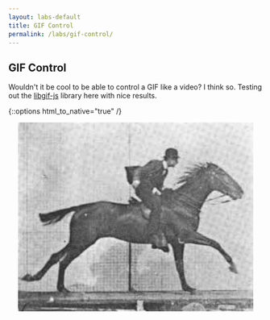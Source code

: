 ```yaml
---
layout: labs-default
title: GIF Control
permalink: /labs/gif-control/
---
```

## GIF Control
Wouldn't it be cool to be able to control a GIF like a video? I think so. Testing out the [libgif-js](https://github.com/buzzfeed/libgif-js) library here with nice results.

{::options html_to_native="true" /}

<center>
			<div id="contentContainer" style="cursor: pointer;position:relative;overflow:hidden;width:467px;height:375px">
				<img id="example1" src="/img/horse-still.jpg" rel:animated_src="/img/horse.gif" rel:auto_play="0" width="467" height="375" />
				<svg xmlns="http://www.w3.org/2000/svg" xmlns:xlink="http://www.w3.org/1999/xlink" version="1.1" id="horse" viewBox="0 0 467 375"/>

			</div>
			<br>

			<button id="pause">Pause</button> |
			<button id="play">Play</button> |
			<button id="restart">Restart</button> |
			<button id="next">Step forward</button> |
			<button id="prev">Step back</button>
			<hr/>
			<form><textarea id="code" cols="30" rows="5" style="resize: none; overflow-y: hidden; height: 85px;"></textarea></form>
</center>

<script src="{{ "/js/supergif.js" | prepend: site.baseurl }}"></script>

<script type="text/javascript">
  $(function() {
			function SVG(elementName) {
				return document.createElementNS('http://www.w3.org/2000/svg', elementName);
			}

			//var s = Snap("#horse");
			//circle.drag(move, start, stop );

      var sup1 = new SuperGif({ gif: document.getElementById('example1') } );
      sup1.load();

      $( "#pause" ).on( "click", function(e) {
        e.preventDefault();
        sup1.pause();
      });

      $( "#play" ).on( "click", function(e) {
        e.preventDefault();
        sup1.play();
      });

      $( "#restart" ).on( "click", function(e) {
        e.preventDefault();
        sup1.move_to(0);
      });

      $( "#next" ).on( "click", function(e) {
        e.preventDefault();
        sup1.move_relative(1);
      });

      $( "#prev" ).on( "click", function(e) {
        e.preventDefault();
        sup1.move_relative(-1);
      });

			var container = $( "#contentContainer" );

			$( container ).on( "click", function(event) {

				var xPosition = event.clientX - this.getBoundingClientRect().left;
				var yPosition = event.clientY - this.getBoundingClientRect().top;

			  //console.log(parseInt(xPosition) + "px x " + parseInt(yPosition) + "px");
				console.log('<circle id="left-pupil" cx="' + parseInt(xPosition) + '" cy="' + parseInt(yPosition) + '" r="2.2" />');

				var txt = '<circle id="" class="dots" style="fill: #FADFAA;" cx="' + parseInt(xPosition) + '" cy="' + parseInt(yPosition) + '" r="2.2" />';

				var circle = SVG('circle');
 				$(circle).attr( { class: "dots", cx: parseInt(xPosition),
                 cy: parseInt(yPosition),
                 r: 2.2 } );

				// $( "#horse" ).append( txt );
				$( "#horse" ).append(circle);
				var box = $("#code");
    		box.val(box.val() + txt);

      });


    });

</script>
